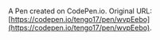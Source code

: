 # 

A Pen created on CodePen.io. Original URL: [https://codepen.io/tengo17/pen/wvpEebo](https://codepen.io/tengo17/pen/wvpEebo).


